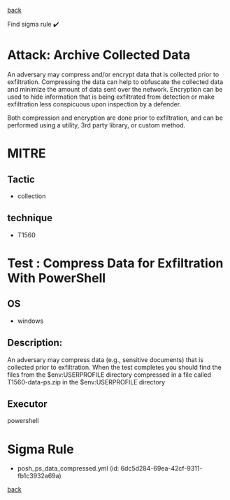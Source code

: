 
[back](../index.md)

Find sigma rule :heavy_check_mark: 

# Attack: Archive Collected Data 

An adversary may compress and/or encrypt data that is collected prior to exfiltration. Compressing the data can help to obfuscate the collected data and minimize the amount of data sent over the network. Encryption can be used to hide information that is being exfiltrated from detection or make exfiltration less conspicuous upon inspection by a defender.

Both compression and encryption are done prior to exfiltration, and can be performed using a utility, 3rd party library, or custom method.

# MITRE
## Tactic
  - collection


## technique
  - T1560


# Test : Compress Data for Exfiltration With PowerShell
## OS
  - windows


## Description:
An adversary may compress data (e.g., sensitive documents) that is collected prior to exfiltration.
When the test completes you should find the files from the $env:USERPROFILE directory compressed in a file called T1560-data-ps.zip in the $env:USERPROFILE directory 


## Executor
powershell

# Sigma Rule
 - posh_ps_data_compressed.yml (id: 6dc5d284-69ea-42cf-9311-fb1c3932a69a)



[back](../index.md)
